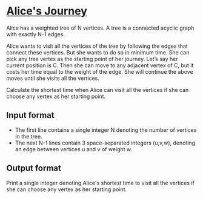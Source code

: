 # [Alice's Journey][link]

Alice has a weighted tree of N vertices. A tree is a connected acyclic graph with exactly N-1 edges.

Alice wants to visit all the vertices of the tree by following the edges that connect these vertices. But she wants to do so in minimum time. She can pick any tree vertex as the starting point of her journey. Let’s say her current position is C. Then she can move to any adjacent vertex of C, but it costs her time equal to the weight of the edge. She will continue the above moves until she visits all the vertices.

Calculate the shortest time when Alice can visit all the vertices if she can choose any vertex as her starting point.

## Input format

- The first line contains a single integer N denoting the number of vertices in the tree.
- The next N-1 lines contain 3 space-separated integers (u,v,w), denoting an edge between vertices u and v of weight w.

## Output format

Print a single integer denoting Alice's shortest time to visit all the vertices if she can choose any vertex as her starting point.

[link]: https://www.hackerearth.com/practice/algorithms/graphs/depth-first-search/practice-problems/algorithm/bobs-journey-2-809f1266/

